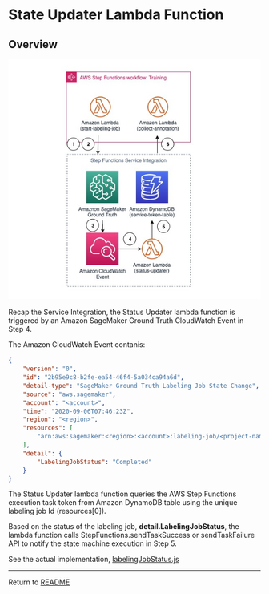 # State Updater Lambda Function

## Overview

![Service Integration Technique](../../deployment/images/amazon-rekognition-custom-brand-detection-service-integration.jpg)

Recap the Service Integration, the Status Updater lambda function is triggered by an Amazon SageMaker Ground Truth CloudWatch Event in Step 4.

The Amazon CloudWatch Event contanis:
```json
{
    "version": "0",
    "id": "2b95e9c8-b2fe-ea54-46f4-5a034ca94a6d",
    "detail-type": "SageMaker Ground Truth Labeling Job State Change",
    "source": "aws.sagemaker",
    "account": "<account>",
    "time": "2020-09-06T07:46:23Z",
    "region": "<region>",
    "resources": [
        "arn:aws:sagemaker:<region>:<account>:labeling-job/<project-name>"
    ],
    "detail": {
        "LabelingJobStatus": "Completed"
    }
}

```

The Status Updater lambda function queries the AWS Step Functions execution task token from Amazon DynamoDB table using the unique labeling job Id (resources[0]).

Based on the status of the labeling job, **detail.LabelingJobStatus**, the lambda function calls StepFunctions.sendTaskSuccess or sendTaskFailure API to notify the state machine execution in Step 5.

See the actual implementation, [labelingJobStatus.js](./lib/cloudwatch/labelingJobStatus.js)

___

Return to [README](../../README.md)